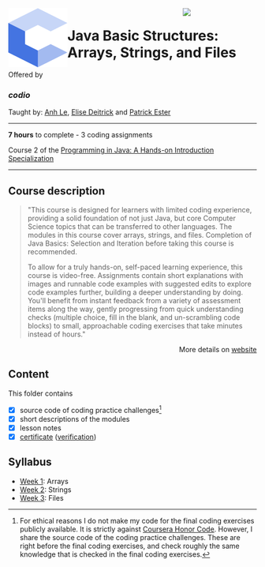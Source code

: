 <a href="https://www.coursera.org/learn/java-basic-structures-arrays-strings-and-files">
  <img src="/img/Java_Basic_Structures_Arrays,_Strings,_and_Files_logo.avif" width="150" align="right">
</a>

<img src="/img/codio_logo.svg" width="120" height="120" align="left">

# Java Basic Structures: Arrays, Strings, and Files

Offered by 
### *codio*

Taught by: [Anh Le](https://www.coursera.org/instructor/ale), 
[Elise Deitrick](https://www.coursera.org/instructor/edeitrick) and
[Patrick Ester](https://www.coursera.org/instructor/~80011875)

---

**7 hours** to complete - 3 coding assignments

Course 2 of the [Programming in Java: A Hands-on Introduction Specialization](../) 

---

## Course description

>"This course is designed for learners with limited coding experience, providing a solid foundation of not just Java, but core Computer Science topics that can be transferred to other languages. The modules in this course cover arrays, strings, and files. Completion of Java Basics: Selection and Iteration before taking this course is recommended.
>
>To allow for a truly hands-on, self-paced learning experience, this course is video-free. Assignments contain short explanations with images and runnable code examples with suggested edits to explore code examples further, building a deeper understanding by doing. You'll benefit from instant feedback from a variety of assessment items along the way, gently progressing from quick understanding checks (multiple choice, fill in the blank, and un-scrambling code blocks) to small, approachable coding exercises that take minutes instead of hours."

<p align="right">More details on <a href="https://www.coursera.org/learn/java-basic-structures-arrays-strings-and-files">website</a></p>

## Content
This folder contains 
- [x] source code of coding practice challenges[^1]
- [x] short descriptions of the modules 
- [x] lesson notes 
- [x] [certificate](./Coursera_Certification_Java_Basics_Selection_and_Iteration.pdf) ([verification](https://coursera.org/verify/UEHXXLSTS7MP))

## Syllabus
- [Week 1](./Week%201): Arrays
- [Week 2](./Week%202): Strings
- [Week 3](./Week%203): Files

[^1]: For ethical reasons I do not make my code for the final coding exercises publicly available. It is strictly against [Coursera Honor Code](https://www.coursera.support/s/article/209818863-Coursera-Honor-Code?language=en_US). However, I share the source code of the coding practice challenges. These are right before the final coding exercises, and check roughly the same knowledge that is checked in the final coding exercises. 
